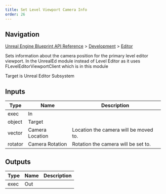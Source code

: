 ```yaml
---
title: Set Level Viewport Camera Info
order: 26
---
```

## Navigation

[Unreal Engine Blueprint API Reference](https://dev.epicgames.com/documentation/en-us/unreal-engine/BlueprintAPI) > [Development](https://dev.epicgames.com/documentation/en-us/unreal-engine/BlueprintAPI/Development) > [Editor](https://dev.epicgames.com/documentation/en-us/unreal-engine/BlueprintAPI/Development/Editor)

Sets information about the camera position for the primary level editor viewport.
In the UnrealEd module instead of Level Editor as it uses FLevelEditorViewportClient which is in this module

Target is Unreal Editor Subsystem

## Inputs

| Type | Name | Description |
| --- | --- | --- |
| exec | In |  |
| object | Target |  |
| vector | Camera Location | Location the camera will be moved to. |
| rotator | Camera Rotation | Rotation the camera will be set to. |

## Outputs

| Type | Name | Description |
| --- | --- | --- |
| exec | Out |  |
